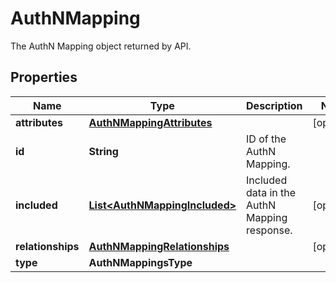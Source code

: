 # AuthNMapping

The AuthN Mapping object returned by API.

## Properties

| Name              | Type                                                            | Description                                  | Notes      |
| ----------------- | --------------------------------------------------------------- | -------------------------------------------- | ---------- |
| **attributes**    | [**AuthNMappingAttributes**](AuthNMappingAttributes.md)         |                                              | [optional] |
| **id**            | **String**                                                      | ID of the AuthN Mapping.                     |
| **included**      | [**List&lt;AuthNMappingIncluded&gt;**](AuthNMappingIncluded.md) | Included data in the AuthN Mapping response. | [optional] |
| **relationships** | [**AuthNMappingRelationships**](AuthNMappingRelationships.md)   |                                              | [optional] |
| **type**          | **AuthNMappingsType**                                           |                                              |
